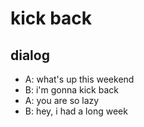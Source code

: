 # kick back

## dialog

- A: what's up this weekend
- B: i'm gonna kick back
- A: you are so lazy
- B: hey, i had a long week
